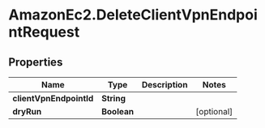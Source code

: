 # AmazonEc2.DeleteClientVpnEndpointRequest

## Properties

Name | Type | Description | Notes
------------ | ------------- | ------------- | -------------
**clientVpnEndpointId** | **String** |  | 
**dryRun** | **Boolean** |  | [optional] 


